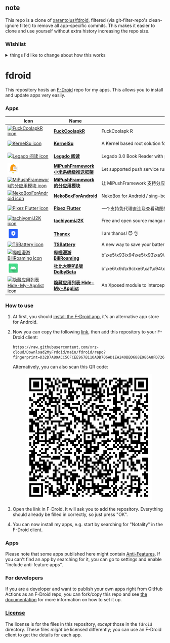 ## note
This repo is a clone of [xarantolus/fdroid](https://github.com/xarantolus/fdroid), filtered (via git-filter-repo's clean-ignore filter) to remove all app-specific commits. This makes it easier to clone and use yourself without extra history increasing the repo size.

### Wishlist

<details>
<summary>things I'd like to change about how this works</summary>

- Move fdroid commands out of metascoop if possible.
- maybe use official [gh client](https://github.com/cli/cli) instead of metascoop.
    - maybe output release list to a file, then compare incoming releases to decide whether or not to download more releases.
- caching?
- use a different image. medzik/fdroidserver docker image is rebuilt daily(?) with latest fdroid ppa preinstalled, this will cut down on setup time.
- move more commands to the workflow file insteax of using a script
- append credentials to fdroid config file instead of replacing file. this will allow changing non-sensitive details (description, url, etc) without updating secrets
- some way to remove history. unfortunately, we can't use the built-in fdroid settings for this, since it's more than just an fdroid repo (metascoop, etc are included). Maybe `git commit --amend` after removing old versions?

</details>

# fdroid
This repository hosts an [F-Droid](https://f-droid.org/) repo for my apps. This allows you to install and update apps very easily.

### Apps

<!-- This table is auto-generated. Do not edit -->
| Icon | Name | Description | Version |
| --- | --- | --- | --- |
| <a href="https://github.com/Xposed-Modules-Repo/org.hello.coolapk"><img src="fdroid/repo/icons/" alt="FuckCoolapkR icon" width="36px" height="36px"></a> | [**FuckCoolapkR**](https://github.com/Xposed-Modules-Repo/org.hello.coolapk) | FuckCoolapk R | Release-1.16.2 (1162) |
| <a href="https://github.com/tiann/KernelSU"><img src="fdroid/repo/icons/" alt="KernelSu icon" width="36px" height="36px"></a> | [**KernelSu**](https://github.com/tiann/KernelSU) | A Kernel based root solution for Android | v0.6.8 (11238) |
| <a href="https://github.com/gedoor/legado"><img src="fdroid/repo/icons/" alt="Legado 阅读 icon" width="36px" height="36px"></a> | [**Legado 阅读**](https://github.com/gedoor/legado) | Legado 3.0 Book Reader with powerful controls &amp; full functions❤️阅读3.0... | 3.23.073011 (14666) |
| <a href="https://github.com/NihilityT/MiPushFramework"><img src="fdroid/repo/icons/com.xiaomi.xmsf.1003003000.png" alt="MiPushFramework 小米系统级推送框架 icon" width="36px" height="36px"></a> | [**MiPushFramework 小米系统级推送框架**](https://github.com/NihilityT/MiPushFramework) | Let supported push service run system-ly on every Android devices | 0.3.10 (1003003000) |
| <a href="https://github.com/NihilityT/MiPush"><img src="fdroid/repo/icons/" alt="MiPushFramework的分应用模块 icon" width="36px" height="36px"></a> | [**MiPushFramework的分应用模块**](https://github.com/NihilityT/MiPush) | 让 MiPushFramework 支持分应用 | 0.0.26 (188) |
| <a href="https://github.com/MatsuriDayo/NekoBoxForAndroid"><img src="fdroid/repo/icons/" alt="NekoBoxForAndroid icon" width="36px" height="36px"></a> | [**NekoBoxForAndroid**](https://github.com/MatsuriDayo/NekoBoxForAndroid) | NekoBox for Android / sing-box / universal proxy toolchain for Android | 1.2.6 (150) |
| <a href="https://github.com/Notsfsssf/pixez-flutter"><img src="fdroid/repo/icons/" alt="Pixez Flutter icon" width="36px" height="36px"></a> | [**Pixez Flutter**](https://github.com/Notsfsssf/pixez-flutter) | 一个支持免代理直连及查看动图的第三方Pixiv flutter客户端 | 0.9.32 s (10009320) |
| <a href="https://github.com/Jays2Kings/tachiyomiJ2K"><img src="fdroid/repo/icons/" alt="tachiyomiJ2K icon" width="36px" height="36px"></a> | [**tachiyomiJ2K**](https://github.com/Jays2Kings/tachiyomiJ2K) | Free and open source manga reader for Android | 1.7.1 (106) |
| <a href="https://github.com/Tornaco/Thanox"><img src="fdroid/repo/icons/github.tornaco.android.thanos.3071983.png" alt="Thanox icon" width="36px" height="36px"></a> | [**Thanox**](https://github.com/Tornaco/Thanox) | I am thanos! 😈 👌 | 4.2.7.1-prc (3071983) |
| <a href="https://github.com/fankes/TSBattery"><img src="fdroid/repo/icons/" alt="TSBattery icon" width="36px" height="36px"></a> | [**TSBattery**](https://github.com/fankes/TSBattery) | A new way to save your battery avoid cancer apps hacker it. | 4.3 (29) |
| <a href="https://github.com/yujincheng08/BiliRoaming"><img src="fdroid/repo/icons/" alt="哔哩漫游 BiliRoaming icon" width="36px" height="36px"></a> | [**哔哩漫游 BiliRoaming**](https://github.com/yujincheng08/BiliRoaming) | b&#39;\xe5\x93\x94\xe5\x93\xa9\xe6\xbc\xab\xe6\xb8\xb8\xef\xbc\x8c\xe8\xa7\xa3\xe9\x99\xa4B\xe7\xab\x99\xe5\xae\xa2\xe6\x88\xb7\xe7\xab\xaf\xe7\x95\xaa\xe5\x89\xa7\xe5\x8c\xba\xe5\x9f\x9f\xe9\x99\x90\xe5\x88\xb6\xe7\x9a\x84Xposed\xe6\xa8\xa1\xe5\x9d\x97\xef\xbc\x8c\xe5\xb9\xb6\xe4\xb8\x94\xe6...&#39; | 1.6.12 (1208) |
| <a href="https://github.com/nining377/dolby_beta"><img src="fdroid/repo/icons/com.raincat.dolby_beta.354.png" alt="杜比大喇叭β版 DolbyBeta icon" width="36px" height="36px"></a> | [**杜比大喇叭β版 DolbyBeta**](https://github.com/nining377/dolby_beta) | b&#39;\xe6\x9d\x9c\xe6\xaf\x94\xe5\xa4\xa7\xe5\x96\x87\xe5\x8f\xad\xe7\x9a\x84\xce\xb2\xe7\x89\x88\xe8\xbf\x8e\xe6\x9d\xa5\xe4\xba\x86\xe9\x87\x8d\xe5\xa4\xa7\xe7\x9a\x84\xe9\x9d\xa9\xe6\x96\xb0\xef\xbc\x8c\xe5\x90\x88\xe5\xb9\xb6\xe4\xba\x86UnblockMusic Pro\xe7\x9a...&#39; | 3.5.4 (354) |
| <a href="https://github.com/Dr-TSNG/Hide-My-Applist"><img src="fdroid/repo/icons/" alt="隐藏应用列表 Hide-My-Applist icon" width="36px" height="36px"></a> | [**隐藏应用列表 Hide-My-Applist**](https://github.com/Dr-TSNG/Hide-My-Applist) | An Xposed module to intercept applist detections | 3.2 (410) |
<!-- end apps table -->

### How to use
1. At first, you should [install the F-Droid app](https://f-droid.org/), it's an alternative app store for Android.
2. Now you can copy the following [link](https://raw.githubusercontent.com/xrz-cloud/Download2MyFrdoid/main/fdroid/repo?fingerprint=D32D7A89ACC5CFCEE967B110ADB706AD1EA240BBD688E986A8FD726F0FBCDD42), then add this repository to your F-Droid client:

    ```
    https://raw.githubusercontent.com/xrz-cloud/Download2MyFrdoid/main/fdroid/repo?fingerprint=D32D7A89ACC5CFCEE967B110ADB706AD1EA240BBD688E986A8FD726F0FBCDD42
    ```

    Alternatively, you can also scan this QR code:

    <p align="center">
      <img src=".github/qrcode.png?raw=true" alt="F-Droid repo QR code"/>
    </p>

3. Open the link in F-Droid. It will ask you to add the repository. Everything should already be filled in correctly, so just press "OK".
4. You can now install my apps, e.g. start by searching for "Notality" in the F-Droid client.

### Apps

<!-- This table is auto-generated. Do not edit -->
<!-- end apps table -->
Please note that some apps published here might contain [Anti-Features](https://f-droid.org/en/docs/Anti-Features/). If you can't find an app by searching for it, you can go to settings and enable "Include anti-feature apps".

### For developers
If you are a developer and want to publish your own apps right from GitHub Actions as an F-Droid repo, you can fork/copy this repo and see  [the documentation](setup.md) for more information on how to set it up.

### [License](LICENSE)
The license is for the files in this repository, *except* those in the `fdroid` directory. These files *might* be licensed differently; you can use an F-Droid client to get the details for each app.
